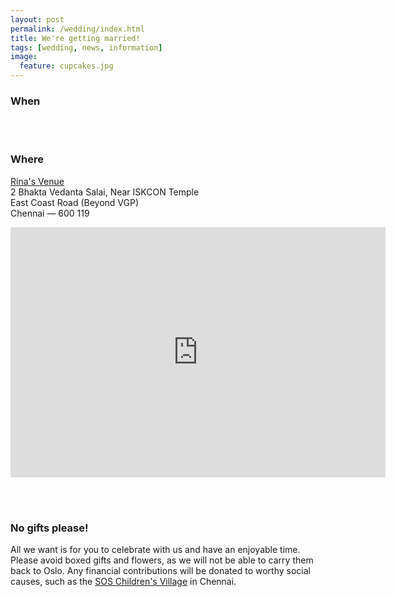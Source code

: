 ```yaml
---
layout: post
permalink: /wedding/index.html
title: We're getting married!
tags: [wedding, news, information]
image:
  feature: cupcakes.jpg
---
```


### When

<br>&nbsp;

### Where

[Rina's Venue](http://www.rinasvenue.com/)<br>
2 Bhakta Vedanta Salai, Near ISKCON Temple<br>
East Coast Road (Beyond VGP)<br>
Chennai &mdash; 600 119

<div style="width:600px;height:400px"><iframe width="600" height="400" frameborder="0" scrolling="no" marginheight="0" marginwidth="0" src="http://maps.google.com/maps?f=q&source=s_q&hl=en&geocode=&q=iskcon%2Btemple%2Bchennai%2C%2Bindia(Rinas+Venue)&ie=UTF8&z=12&t=m&iwloc=near&output=embed"></iframe><br><table width="600" cellpadding="0" cellspacing="0" border="0"></table></div>

<br>&nbsp;

### No gifts please!

All we want is for you to celebrate with us and have an enjoyable time. Please avoid boxed gifts and flowers, as we will not be able to carry them back to Oslo. Any financial contributions will be donated to worthy social causes, such as the [SOS Children's Village](http://www.soschildrensvillages.in/Pages/default.aspx) in Chennai.

